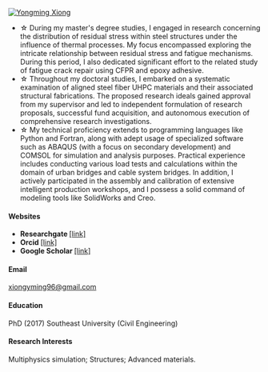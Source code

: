 

[![Yongming Xiong](https://img.shields.io/badge/YM_Xiong-github-blue?logo=github)](https://github.com/YM-Xiong)

- ☆ During my master's degree studies, I engaged in research concerning the distribution of residual stress within steel structures under the influence of thermal processes. My focus encompassed exploring the intricate relationship between residual stress and fatigue mechanisms. During this period, I also dedicated significant effort to the related study of fatigue crack repair using CFPR and epoxy adhesive.
- ☆ Throughout my doctoral studies, I embarked on a systematic examination of aligned steel fiber UHPC materials and their associated structural fabrications. The proposed research ideals gained approval from my supervisor and led to independent formulation of research proposals, successful fund acquisition, and autonomous execution of comprehensive research investigations.
- ☆ My technical proficiency extends to programming languages like Python and Fortran, along with adept usage of specialized software such as ABAQUS (with a focus on secondary development) and COMSOL for simulation and analysis purposes. Practical experience includes conducting various load tests and calculations within the domain of urban bridges and cable system bridges. In addition, I actively participated in the assembly and calibration of extensive intelligent production workshops, and I possess a solid command of modeling tools like SolidWorks and Creo.

#### Websites
- <strong> Researchgate </strong>[[link]](https://www.researchgate.net/profile/Yongming-Xiong-xiongyongming-2)
- <strong> Orcid </strong>[[link]](https://orcid.org/my-orcid?orcid=0000-0002-0216-7440)
- <strong> Google Scholar </strong>[[link]](https://scholar.google.com/citations?hl=en&user=w7YrBf4AAAAJ&view_op=list_works&sortby=pubdate)

#### Email
xiongyming96@gmail.com

#### Education
 PhD (2017) Southeast University (Civil Engineering)

#### Research Interests
Multiphysics simulation; Structures; Advanced materials.

